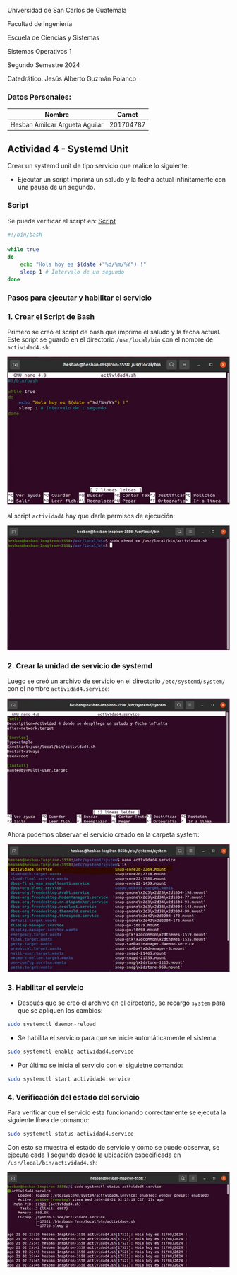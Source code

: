 <p> Universidad de San Carlos de Guatemala </p>
<p> Facultad de Ingeniería </p> 
<p> Escuela de Ciencias y Sistemas </p>
<p> Sistemas Operativos 1 </p>
<p> Segundo Semestre 2024 </p>
<p> Catedrático: Jesús Alberto Guzmán Polanco </p>

### Datos Personales:
Nombre                              | Carnet
----------------------------------- | -------------
Hesban Amilcar Argueta Aguilar      | 201704787

## Actividad 4 - Systemd Unit

Crear un systemd unit de tipo servicio que realice lo siguiente:

- Ejecutar un script imprima un saludo y la fecha actual infinitamente con una pausa de un segundo.

### Script

Se puede verificar el script en: [Script](./actividad4.sh)

```bash
#!/bin/bash

while true
do
    echo "Hola hoy es $(date +"%d/%m/%Y") !"
    sleep 1 # Intervalo de un segundo
done
```

### Pasos para ejecutar y habilitar el servicio

### 1. Crear el Script de Bash
Primero se creó el script de bash que imprime el saludo y la fecha actual. Este script se guardo en el directorio `/usr/local/bin` con el nombre de `actividad4.sh`:

![Creación Script](./imagenes/imagen1.JPG)

al script `actividad4` hay que darle permisos de ejecución:

![Permisos](./imagenes/imagen2.JPG)

### 2. Crear la unidad de servicio de systemd
Luego se creó un archivo de servicio en el directorio `/etc/systemd/system/` con el nombre `actividad4.service`:

![Servicio](./imagenes/imagen3.JPG)

Ahora podemos observar el servicio creado en la carpeta system:

![System](./imagenes/imagen4.JPG)

### 3. Habilitar el servicio

- Después que se creó el archivo en el directorio, se recargó `system` para que se apliquen los cambios:

```bash
sudo systemctl daemon-reload
```

- Se habilita el servicio para que se inicie automáticamente el sistema:

```bash
sudo systemctl enable actividad4.service
```

- Por último se inicia el servicio con el siguietne comando:

```bash
sudo systemctl start actividad4.service
```

### 4. Verificación del estado del servicio

Para verificar que el servicio esta funcionando correctamente se ejecuta la siguiente línea de comando:

```bash
sudo systemctl status actividad4.service
```

Con esto se muestra el estado de servicio y como se puede observar, se ejecuta cada 1 segundo desde la ubicación especificada en `/usr/local/bin/actividad4.sh`:

![Estado](./imagenes/imagen5.JPG)




